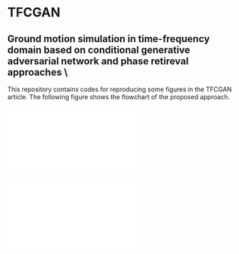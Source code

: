 # TFCGAN
## Ground motion simulation in time-frequency domain based on conditional generative adversarial network and phase retireval approaches \

This repository contains codes for reproducing some figures in the TFCGAN article. The following figure shows the flowchart of the proposed approach. 

![some description](./fig/Flowchart.pdf)

<embed src="./fig/Flowchart.pdf" type="application/pdf">
